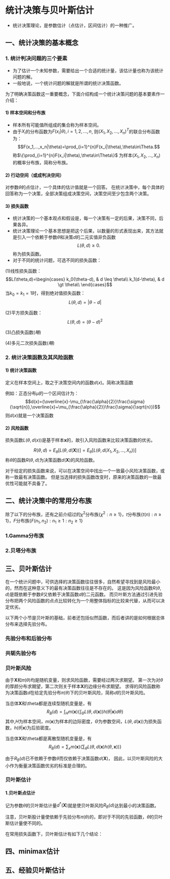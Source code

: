 统计决策与贝叶斯估计
================================
- 统计决策理论，是参数估计（点估计，区间估计）的一种推广。

一、统计决策的基本概念
--------------------------------
### 1. 统计判决问题的三个要素
- 为了估计一个未知参数，需要给出一个合适的统计量，该估计量也称为该统计问题的解。
- 一般地说，一个统计问题的解就是所谓的统计决策函数。

为了明确决策函数这一重要概念，下面介绍构成一个统计决策问题的基本要素作一介绍：

#### 1) 样本空间和分布族
- 样本所有可能值所组成的集合称为样本空间。
- 由于$X_i$的分布函数为$F(x_i|\theta),i=1,2,...,n$,
则$(X_1,X_2,...,X_n)^T$的联合分布函数为：
$$F(x_1,...,x_n|\theta)=\prod_{i=1}^{n}F(x_i|\theta),\theta\in\Theta.$$
称$\{\prod_{i=1}^{n}F(x_i|\theta),\theta\in\Theta\}$
为样本$(X_1,X_2,...,X_n)$的概率分布族，简称分布族。

#### 2) 行动空间（或成判决空间）
对参数$\theta$的点估计，一个具体的估计值就是一个回答。
在统计决策中，每个具体的回答称为一个决策，全部决策组成决策空间，决策空间至少包含两个决策。

#### 3) 损失函数
- 统计决策的一个基本观点和假设是，每一个决策有一定的后果，决策不同，后果各异。
- 统计决策理论一个基本思想是把这个后果，以数量的形式表现出来，其方法就是引入一个依赖于参数$\theta$和决策$d$的二元实值非负函数
$$L(\theta,d)\geq0.$$
称为损失函数。
- 对于不同的统计问题，可选不同的损失函数：

(1)线性损失函数：
$$L(\theta,d)=\begin{cases}
k_0(\theta-d), & d \leq \theta\\
k_1(d-\theta), & d \gt \theta\\
\end{cases}$$
当$k_0=k_1=1$时，得到绝对值损失函数：
$$L(\theta,d)=|\theta-d|$$

(2)平方损失函数：
$$L(\theta,d)=(\theta-d)^2$$

(3)凸损失函数(*略*)

(4)多元二次损失函数(*略*)

### 2. 统计决策函数及其风险函数
#### 1) 统计决策函数
定义在样本空间上，取之于决策空间内的函数$d(x)$。简称决策函数

例如：正态分布$\mu$的一个区间估计为：
$$d(x)=(\overline{x}-\mu_{\frac{\alpha}{2}}\frac{\sigma}{\sqrt{n}},\overline{x}+\mu_{\frac{\alpha}{2}}\frac{\sigma}{\sqrt{n}})$$
则$d(x)$就是一个决策函数

#### 2) 风险函数
损失函数$L(\theta,d(x))$是基于样本$\boldsymbol{x}$的，故引入风险函数来比较决策函数的优劣。

$$R(\theta,d)=E_\theta[L(\theta,d(\boldsymbol{X}))]=E_\theta[L(\theta,d(X_1,X_2,...,X_n))]$$
称$\theta$的函数$R(\theta,d)$为决策函数$d(\boldsymbol{X})$的风险函数。

对于给定的损失函数来说，可以在决策空间中找出一个一致最小风险决策函数，或称一致最有决策函数。
但是当选择的损失函数改变时，原来的决策函数的一致最优性可能就不具备了。


二、统计决策中的常用分布族
--------------------------------
除了以下的分布族，还有之前介绍过的$\chi^2$分布族$\{\chi^2:n\geq1\}$，$t$分布族$\{t(n):n\geq1\}$，$F$分布族$\{F(n_1,n_2):n_1\geq1:n_2\geq1\}$
### 1.Gamma分布族
### 2.贝塔分布族
三、贝叶斯估计
--------------------------------
在一个统计问题中，可供选择的决策函数往往很多，自然希望寻找到是风险最小的，然而在这种意义下的最有决策函数往往是不存在的。
这是因为风险函数$R(\theta,d)$是既依赖于参数$\theta$又依赖于决策函数$d$的二元函数。
而贝叶斯方法通过引进先验分布把两个风险函数的点点比较转化为一个用整体指标的比较来代替，从而可以决定优劣。

以下两个小节是贝叶斯的基础，前者还包括似然函数，而后者讲的是如何根据总体分布来选择先验分布。
### 先验分布和后验分布
### 共轭先验分布
### 贝叶斯风险
由于$\boldsymbol{X}$和$\pi(\theta)$均是随机变量，则求风险函数，需要经过两次求期望。
第一次为对$\theta$的厚颜分布求期望，第二次则关于样本$\boldsymbol{X}$的边缘分布求期望。
求得的风险函数称为决策函数$d$在给定先验分布$\pi(\theta)$下的贝叶斯风险，简称$d$的贝叶斯风险。

当总体$\boldsymbol{X}$和\theta都是连续型随机变量是，有
$$R_B(d)=\int_Hm(\boldsymbol{x})\{\int_\Theta L(\theta,d(\boldsymbol{x}))h(\theta|\boldsymbol{x})d\theta\}$$
其中,$H$为样本空间，$m(\boldsymbol{x})$为样本的边际密度，$\Theta$为参数空间，$L(\theta,d(\boldsymbol{x}))$为损失函数，$h(\theta|\boldsymbol{x})$为后验密度。

当总体$\boldsymbol{X}$和\theta都是离散型随机变量是，有
$$R_B(d)=\sum_xm(\boldsymbol{x})\{\sum_\theta L(\theta,d(\boldsymbol{x})h(\theta,\boldsymbol{x}))\}$$

由于$R_B(d)$已不依赖于参数$\theta$而仅依赖于决策函数$d(\boldsymbol{X})$，
因此，以贝叶斯风险的大小作为衡量决策函数优劣的标准是合理的。

### 贝叶斯估计
#### 1.贝叶斯点估计
记为参数$\theta$的贝叶斯估计量$d^*(\boldsymbol{X})$就是使贝叶斯风险$R_B(d)$达到最小的决策函数。

注意，贝叶斯股计量使依赖于先验分布$\pi(\theta)$的，即对于不同的先验函数，$\theta$的贝叶斯估计量使不同的。

在常用损失函数下，贝叶斯估计有如下几个结论：

四、minimax估计
--------------------------------
五、经验贝叶斯估计
--------------------------------
